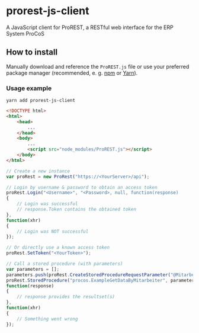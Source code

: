 # prorest-js-client
A JavaScript client for ProREST, a RESTful web interface for the ERP System ProCoS

## How to install
Manually download and reference the `ProREST.js` file or use your preferred package manager (recommended, e. g. [npm](https://www.npmjs.com/) or [Yarn](https://yarnpkg.com/)).

### Usage example
```
yarn add prorest-js-client
```

```html
<!DOCTYPE html>
<html>
	<head>
		...
	</head>
	<body>
		...
		<script src="node_modules/ProREST.js"></script>
	</body>
</html>
```

```js
// Create a new instance
var proRest = new ProRest("https://<YourServer>/api");

// Login by username & password to obtain an access token
proRest.Login("<Username>", "<Password>, null, function(response)
{
	// Login was successful
	// response.Token contains the obtained token
},
function(xhr)
{
	// Login was NOT successful
});

// Or directly use a known access token
proRest.SetToken("<YourToken>");

// Call a stored procedure (with parameters)
var parameters = [];
parameters.push(proRest.CreateStoredProcedureRequestParameter("@Mitarbeiter", "<TheParamValue>"));
proRest.StoredProcedure("procos.ExampleGetDataByMitarbeiter", parameters,
function(response)
{
	// response provides the resultset(s)
},
function(xhr)
{
	// Something went wrong
});
```
